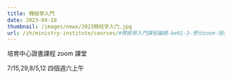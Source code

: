 ```yaml
---
title: 釋經學入門
date: 2023-04-10
thumbnail: /images/news/2023释经学入门.jpg
url: /zh/ministry-institute/courses/#釋經學入門課程編碼-be01-3-學分zoom-授課
---
```


培育中心證書課程 zoom 課堂

7/15,29,8/5,12 四個週六上午
